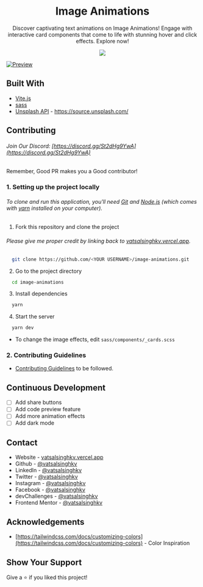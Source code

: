 <h1 align="center">
  Image Animations
</h1>

<p align="center">
  Discover captivating text animations on Image Animations! Engage with interactive card components that come to life with stunning hover and click effects. Explore now!
</p>

<p align="center">
  <img src="https://img.shields.io/badge/Version-1.2.1-blue"/ >
</p>

[![Preview](https://github-production-user-asset-6210df.s3.amazonaws.com/68834718/252267106-857c5341-1106-4e84-b7e6-80a668a20ba8.png)](https://image-animations.vercel.app/)

## Built With

- [Vite.js](https://vitejs.dev/)
- [sass](https://sass-lang.com/)
- [Unsplash API](https://awik.io/generate-random-images-unsplash-without-using-api/) - https://source.unsplash.com/

## Contributing

###### Join Our Discord: [https://discord.gg/St2dHg9YwA](https://discord.gg/St2dHg9YwA)

Remember, Good PR makes you a Good contributor!

### 1. Setting up the project locally

###### To clone and run this application, you'll need [Git](https://git-scm.com) and [Node.js](https://nodejs.org/en/download/) (which comes with [yarn](https://yarnpkg.com) installed on your computer).

1. Fork this repository and clone the project

###### Please give me proper credit by linking back to [vatsalsinghkv.vercel.app](https://vatsalsinghkv.vercel.app).

```bash
  git clone https://github.com/<YOUR USERNAME>/image-animations.git
```

2. Go to the project directory

```bash
  cd image-animations
```

3. Install dependencies

```bash
  yarn
```

4. Start the server

```bash
  yarn dev
```

- To change the image effects, edit `sass/components/_cards.scss`

### 2. Contributing Guidelines

- [Contributing Guidelines](/CONTRIBUTING.md) to be followed.

## Continuous Development

- [ ] Add share buttons
- [ ] Add code preview feature
- [ ] Add more animation effects
- [ ] Add dark mode

## Contact

- Website - [vatsalsinghkv.vercel.app](https://vatsalsinghkv.vercel.app)
- Github - [@vatsalsinghkv](https://github.com/vatsalsinghkv)
- LinkedIn - [@vatsalsinghkv](https://www.linkedin.com/in/vatsalsinghkv/)
- Twitter - [@vatsalsinghkv](https://www.twitter.com/vatsalsinghkv)
- Instagram - [@vatsalsinghkv](https://www.instagram.com/vatsalsinghkv)
- Facebook - [@vatsalsinghkv](https://www.facebook.com/vatsal.singh.kv)
- devChallenges - [@vatsalsinghkv](https://devchallenges.io/portfolio/vatsalsinghkv)
- Frontend Mentor - [@vatsalsinghkv](https://www.frontendmentor.io/profile/vatsalsinghkv)

## Acknowledgements

- [https://tailwindcss.com/docs/customizing-colors](https://tailwindcss.com/docs/customizing-colors) - Color Inspiration

## Show Your Support

Give a ⭐️ if you liked this project!
